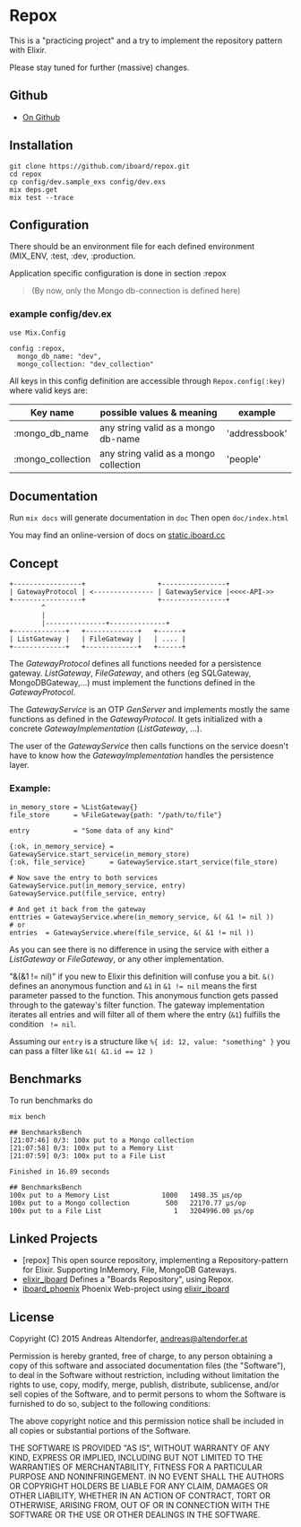 Repox
=====

This is a "practicing project" and a try to implement the
repository pattern with Elixir.

Please stay tuned for further (massive) changes.

## Github

  * [On Github](https://github.com/iboard/repox)

## Installation

    git clone https://github.com/iboard/repox.git
    cd repox
    cp config/dev.sample_exs config/dev.exs
    mix deps.get
    mix test --trace

## Configuration

There should be an environment file for each defined environment
(MIX_ENV, :test, :dev, :production.

Application specific configuration is done in section :repox

> (By now, only the Mongo db-connection is defined here)

### example config/dev.ex

    use Mix.Config

    config :repox,
      mongo_db_name: "dev",
      mongo_collection: "dev_collection"

All keys in this config definition are accessible through
`Repox.config(:key)` where valid keys are:

| Key name          | possible values & meaning              | example       |
|-------------------|----------------------------------------|---------------|
| :mongo_db_name    | any string valid as a mongo db-name    | 'addressbook' |
| :mongo_collection | any string valid as a mongo collection | 'people'      |


## Documentation

Run `mix docs` will generate documentation in `doc`
Then open `doc/index.html`

You may find an online-version of docs on
[static.iboard.cc](http://static.iboard.cc/repox/index.html)

## Concept

    +-----------------+                  +----------------+
    | GatewayProtocol | <--------------- | GatewayService |<<<<-API->>
    +-----------------+                  +----------------+
            ^
            |
            |---------------+--------------+
    +-------------+   +-------------+   +------+
    | ListGateway |   | FileGateway |   | .... |
    +-------------+   +-------------+   +------+

The _GatewayProtocol_ defines all functions needed for a persistence gateway.
_ListGateway_, _FileGateway_, and others (eg SQLGateway, MongoDBGateway,...)
must implement the functions defined in the _GatewayProtocol_.

The _GatewayService_ is an OTP _GenServer_ and implements mostly the same
functions as defined in the _GatewayProtocol_. It gets initialized with a
concrete _GatewayImplementation_ (_ListGateway_, ...).

The user of the _GatewayService_ then calls functions on the service doesn't
have to know how the _GatewayImplementation_ handles the persistence layer.

### Example:

    in_memory_store = %ListGateway{}
    file_store      = %FileGateway{path: "/path/to/file"}

    entry           = "Some data of any kind"

    {:ok, in_memory_service} = GatewayService.start_service(in_memory_store)
    {:ok, file_service}      = GatewayService.start_service(file_store)

    # Now save the entry to both services
    GatewayService.put(in_memory_service, entry)
    GatewayService.put(file_service, entry)

    # And get it back from the gateway
    enttries = GatewayService.where(in_memory_service, &( &1 != nil ))
    # or
    entries  = GatewayService.where(file_service, &( &1 != nil ))

As you can see there is no difference in using the service with either a
_ListGateway_ or _FileGateway_, or any other implementation.

"&(&1 != nil)" if you new to Elixir this definition will confuse you a bit.
`&()` defines an anonymous function and `&1` in `&1 != nil` means the first
parameter passed to the function.
This anonymous function gets passed through to the gateway's filter function.
The gateway implementation iterates all entries and will filter all of them
where the entry (`&1`) fulfills the condition ` != nil`.

Assuming our `entry` is a structure like `%{ id: 12, value: "something" }` you
can pass a filter like `&1( &1.id == 12 )`

## Benchmarks

To run benchmarks do

    mix bench

    ## BenchmarksBench
    [21:07:46] 0/3: 100x put to a Mongo collection
    [21:07:58] 0/3: 100x put to a Memory List
    [21:07:59] 0/3: 100x put to a File List

    Finished in 16.89 seconds

    ## BenchmarksBench
    100x put to a Memory List             1000   1498.35 µs/op
    100x put to a Mongo collection         500   22170.77 µs/op
    100x put to a File List                  1   3204996.00 µs/op

## Linked Projects

  * [repox] This open source repository, implementing a
    Repository-pattern for Elixir. Supporting InMemory, File, MongoDB
    Gateways.
  * [elixir_iboard] Defines a "Boards Repository", using Repox.
  * [iboard_phoenix] Phoenix Web-project using [elixir_iboard]

## License

Copyright (C) 2015 Andreas Altendorfer, <andreas@altendorfer.at>

Permission is hereby granted, free of charge, to any person obtaining
a copy of this software and associated documentation files (the "Software"),
to deal in the Software without restriction, including without limitation
the rights to use, copy, modify, merge, publish, distribute, sublicense,
and/or sell copies of the Software, and to permit persons to whom the
Software is furnished to do so, subject to the following conditions:

The above copyright notice and this permission notice shall be included
in all copies or substantial portions of the Software.

THE SOFTWARE IS PROVIDED "AS IS", WITHOUT WARRANTY OF ANY KIND,
EXPRESS OR IMPLIED, INCLUDING BUT NOT LIMITED TO THE WARRANTIES
OF MERCHANTABILITY, FITNESS FOR A PARTICULAR PURPOSE AND NONINFRINGEMENT.
IN NO EVENT SHALL THE AUTHORS OR COPYRIGHT HOLDERS BE LIABLE FOR ANY CLAIM,
DAMAGES OR OTHER LIABILITY, WHETHER IN AN ACTION OF CONTRACT,
TORT OR OTHERWISE, ARISING FROM, OUT OF OR IN CONNECTION WITH THE SOFTWARE
OR THE USE OR OTHER DEALINGS IN THE SOFTWARE.

[iboard_phoenix]: https://bitbucket.org/n0ckenfell/iboard_phoenix/overview
[elixir_iboard]:  https://bitbucket.org/n0ckenfell/elixir_iboard
